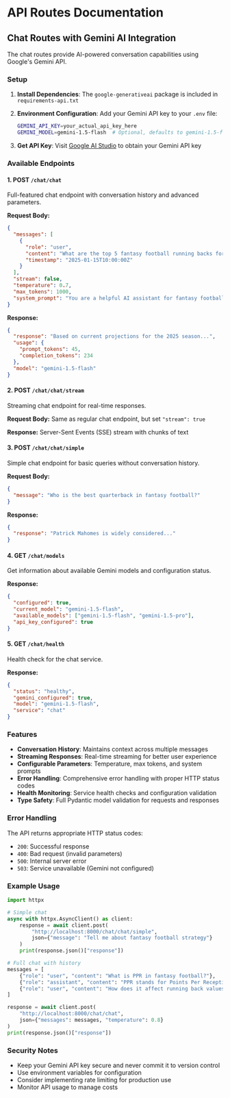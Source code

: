 # API Routes Documentation

## Chat Routes with Gemini AI Integration

The chat routes provide AI-powered conversation capabilities using Google's Gemini API.

### Setup

1. **Install Dependencies**: The `google-generativeai` package is included in `requirements-api.txt`

2. **Environment Configuration**: Add your Gemini API key to your `.env` file:

   ```bash
   GEMINI_API_KEY=your_actual_api_key_here
   GEMINI_MODEL=gemini-1.5-flash  # Optional, defaults to gemini-1.5-flash
   ```

3. **Get API Key**: Visit [Google AI Studio](https://makersuite.google.com/app/apikey) to obtain your Gemini API key

### Available Endpoints

#### 1. POST `/chat/chat`

Full-featured chat endpoint with conversation history and advanced parameters.

**Request Body:**

```json
{
  "messages": [
    {
      "role": "user",
      "content": "What are the top 5 fantasy football running backs for 2025?",
      "timestamp": "2025-01-15T10:00:00Z"
    }
  ],
  "stream": false,
  "temperature": 0.7,
  "max_tokens": 1000,
  "system_prompt": "You are a helpful AI assistant for fantasy football analysis."
}
```

**Response:**

```json
{
  "response": "Based on current projections for the 2025 season...",
  "usage": {
    "prompt_tokens": 45,
    "completion_tokens": 234
  },
  "model": "gemini-1.5-flash"
}
```

#### 2. POST `/chat/chat/stream`

Streaming chat endpoint for real-time responses.

**Request Body:** Same as regular chat endpoint, but set `"stream": true`

**Response:** Server-Sent Events (SSE) stream with chunks of text

#### 3. POST `/chat/chat/simple`

Simple chat endpoint for basic queries without conversation history.

**Request Body:**

```json
{
  "message": "Who is the best quarterback in fantasy football?"
}
```

**Response:**

```json
{
  "response": "Patrick Mahomes is widely considered..."
}
```

#### 4. GET `/chat/models`

Get information about available Gemini models and configuration status.

**Response:**

```json
{
  "configured": true,
  "current_model": "gemini-1.5-flash",
  "available_models": ["gemini-1.5-flash", "gemini-1.5-pro"],
  "api_key_configured": true
}
```

#### 5. GET `/chat/health`

Health check for the chat service.

**Response:**

```json
{
  "status": "healthy",
  "gemini_configured": true,
  "model": "gemini-1.5-flash",
  "service": "chat"
}
```

### Features

- **Conversation History**: Maintains context across multiple messages
- **Streaming Responses**: Real-time streaming for better user experience
- **Configurable Parameters**: Temperature, max tokens, and system prompts
- **Error Handling**: Comprehensive error handling with proper HTTP status codes
- **Health Monitoring**: Service health checks and configuration validation
- **Type Safety**: Full Pydantic model validation for requests and responses

### Error Handling

The API returns appropriate HTTP status codes:

- `200`: Successful response
- `400`: Bad request (invalid parameters)
- `500`: Internal server error
- `503`: Service unavailable (Gemini not configured)

### Example Usage

```python
import httpx

# Simple chat
async with httpx.AsyncClient() as client:
    response = await client.post(
        "http://localhost:8000/chat/chat/simple",
        json={"message": "Tell me about fantasy football strategy"}
    )
    print(response.json()["response"])

# Full chat with history
messages = [
    {"role": "user", "content": "What is PPR in fantasy football?"},
    {"role": "assistant", "content": "PPR stands for Points Per Reception..."},
    {"role": "user", "content": "How does it affect running back values?"}
]

response = await client.post(
    "http://localhost:8000/chat/chat",
    json={"messages": messages, "temperature": 0.8}
)
print(response.json()["response"])
```

### Security Notes

- Keep your Gemini API key secure and never commit it to version control
- Use environment variables for configuration
- Consider implementing rate limiting for production use
- Monitor API usage to manage costs
